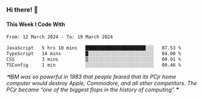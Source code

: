 ### Hi there! 👋

#### This Week I Code With
<!--START_SECTION:waka-->

```txt
From: 12 March 2024 - To: 19 March 2024

JavaScript   5 hrs 10 mins   ██████████████████████░░░   87.53 %
TypeScript   14 mins         █░░░░░░░░░░░░░░░░░░░░░░░░   04.00 %
CSS          3 mins          ▒░░░░░░░░░░░░░░░░░░░░░░░░   00.91 %
TSConfig     1 min           ░░░░░░░░░░░░░░░░░░░░░░░░░   00.46 %
```

<!--END_SECTION:waka-->

<!--STARTS_HERE_QUOTE_README-->
<i>❝IBM was so powerful in 1983 that people feared that its PCjr home computer would destroy Apple, Commodore, and all other competitors. The PCjr became “one of the biggest flops in the history of computing”.❞</i>
<!--ENDS_HERE_QUOTE_README-->
